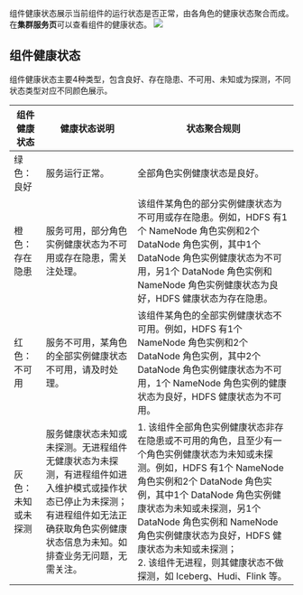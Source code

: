 组件健康状态展示当前组件的运行状态是否正常，由各角色的健康状态聚合而成。在**集群服务页**可以查看组件的健康状态。
![](https://qcloudimg.tencent-cloud.cn/raw/45433bfc72fd9d94d03e23d2ff5c08d4.png)
## 组件健康状态
组件健康状态主要4种类型，包含良好、存在隐患、不可用、未知或为探测，不同状态类型对应不同颜色展示。

| 组件健康状态 | 健康状态说明 | 状态聚合规则 |
|---------|---------|---------|
| 绿色：良好   | 服务运行正常。 | 全部角色实例健康状态是良好。 |
| 橙色：存在隐患 | 服务可用，部分角色实例健康状态为不可用或存在隐患，需关注处理。 | 该组件某角色的部分实例健康状态为不可用或存在隐患。例如，HDFS 有1个 NameNode 角色实例和2个 DataNode 角色实例，其中1个 DataNode 角色实例健康状态为不可用，另1个 DataNode 角色实例和 NameNode 角色实例健康状态为良好，HDFS 健康状态为存在隐患。|
| 红色：不可用 | 服务不可用，某角色的全部实例健康状态不可用，请及时处理。 | 该组件某角色的全部实例健康状态不可用。例如，HDFS 有1个 NameNode 角色实例和2个 DataNode 角色实例，其中2个 DataNode 角色实例健康状态为不可用，1个 NameNode 角色实例的健康状态为良好，HDFS 健康状态为不可用。 |	
| 灰色：未知或未探测  | 服务健康状态未知或未探测。无进程组件无健康状态为未探测，有进程组件如进入维护模式或操作状态已停止为未探测；有进程组件如无法正确获取角色实例健康状态信息为未知。如排查业务无问题，无需关注。 | 1. 该组件全部角色实例健康状态非存在隐患或不可用的角色，且至少有一个角色实例健康状态为未知或未探测。例如，HDFS 有1个 NameNode 角色实例和2个 DataNode 角色实例，其中1个 DataNode 角色实例健康状态为未知或未探测，另1个 DataNode 角色实例和 NameNode 角色实例健康状态为良好，HDFS 健康状态为未知或未探测；<br>2. 该组件无进程，则其健康状态不做探测，如 Iceberg、Hudi、Flink 等。 |
				
		
